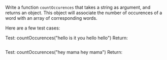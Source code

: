 Write a function `countOccurences` that takes a string as argument, and returns an object. This object will associate the number of occurences of a word with an array of corresponding words.


Here are a few test cases:

Test:   countOccurences("hello is it you hello hello")
Return:
```{ '1': [ 'is', 'it', 'you' ], '3': [ 'hello' ] }
```

Test:   countOccurences("hey mama hey mama")
Return:
```{ '2': [ 'hey', 'mama' ] }
```
